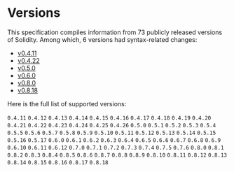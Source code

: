 <!-- This file is generated automatically by infrastructure scripts. Please don't edit by hand. -->

# Versions

This specification compiles information from 73 publicly released versions of Solidity. Among which, 6 versions had syntax-related changes:

- [v0.4.11](../v0.4.11/)
- [v0.4.22](../v0.4.22/)
- [v0.5.0](../v0.5.0/)
- [v0.6.0](../v0.6.0/)
- [v0.8.0](../v0.8.0/)
- [v0.8.18](../v0.8.18/)

Here is the full list of supported versions:

`0.4.11`
`0.4.12`
`0.4.13`
`0.4.14`
`0.4.15`
`0.4.16`
`0.4.17`
`0.4.18`
`0.4.19`
`0.4.20`
`0.4.21`
`0.4.22`
`0.4.23`
`0.4.24`
`0.4.25`
`0.4.26`
`0.5.0`
`0.5.1`
`0.5.2`
`0.5.3`
`0.5.4`
`0.5.5`
`0.5.6`
`0.5.7`
`0.5.8`
`0.5.9`
`0.5.10`
`0.5.11`
`0.5.12`
`0.5.13`
`0.5.14`
`0.5.15`
`0.5.16`
`0.5.17`
`0.6.0`
`0.6.1`
`0.6.2`
`0.6.3`
`0.6.4`
`0.6.5`
`0.6.6`
`0.6.7`
`0.6.8`
`0.6.9`
`0.6.10`
`0.6.11`
`0.6.12`
`0.7.0`
`0.7.1`
`0.7.2`
`0.7.3`
`0.7.4`
`0.7.5`
`0.7.6`
`0.8.0`
`0.8.1`
`0.8.2`
`0.8.3`
`0.8.4`
`0.8.5`
`0.8.6`
`0.8.7`
`0.8.8`
`0.8.9`
`0.8.10`
`0.8.11`
`0.8.12`
`0.8.13`
`0.8.14`
`0.8.15`
`0.8.16`
`0.8.17`
`0.8.18`
